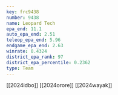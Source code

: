 ```yaml
---
key: frc9438
number: 9438
name: Leopard Tech
epa_end: 11.1
auto_epa_end: 2.51
teleop_epa_end: 5.96
endgame_epa_end: 2.63
winrate: 0.4324
district_epa_rank: 97
district_epa_percentile: 0.2362
type: Team
---
```

[[2024idbo]]
[[2024orore]]
[[2024wayak]]
